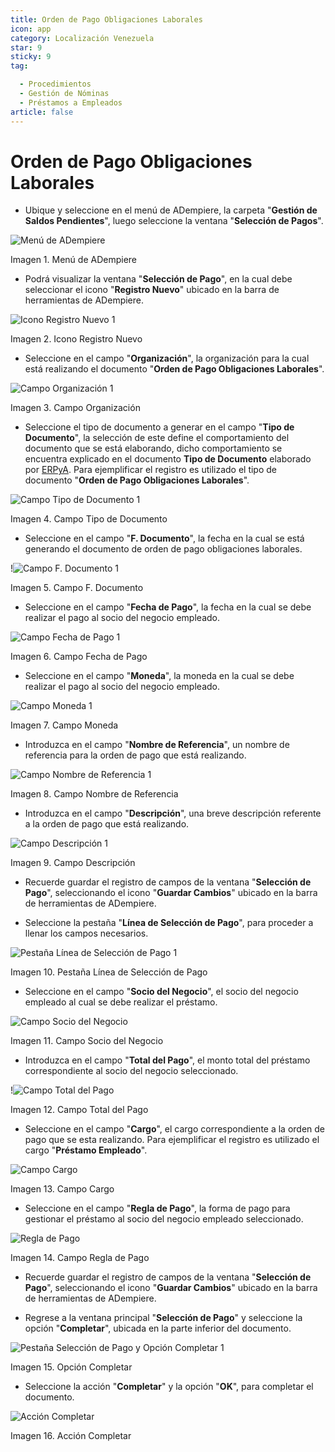 ```yaml
---
title: Orden de Pago Obligaciones Laborales
icon: app
category: Localización Venezuela
star: 9
sticky: 9
tag:

  - Procedimientos
  - Gestión de Nóminas
  - Préstamos a Empleados
article: false
---
```


**Orden de Pago Obligaciones Laborales**
========================================

- Ubique y seleccione en el menú de ADempiere, la carpeta "**Gestión de Saldos Pendientes**", luego seleccione la ventana "**Selección de Pagos**".

![Menú de ADempiere](/assets/img/procedures/payroll/loans-to-employees/resources/menu.png)

Imagen 1. Menú de ADempiere

- Podrá visualizar la ventana "**Selección de Pago**", en la cual debe seleccionar el icono "**Registro Nuevo**" ubicado en la barra de herramientas de ADempiere.

![Icono Registro Nuevo 1](/assets/img/procedures/payroll/loans-to-employees/resources/icono-nuevo.png)

Imagen 2. Icono Registro Nuevo

- Seleccione en el campo "**Organización**", la organización para la cual está realizando el documento "**Orden de Pago Obligaciones Laborales**".

![Campo Organización 1](/assets/img/procedures/payroll/loans-to-employees/resources/organizacion.png)

Imagen 3. Campo Organización

- Seleccione el tipo de documento a generar en el campo "**Tipo de Documento**", la selección de este define el comportamiento del documento que se está elaborando, dicho comportamiento se encuentra explicado en el documento **Tipo de Documento** elaborado por [ERPyA](http://erpya.com). Para ejemplificar el registro es utilizado el tipo de documento "**Orden de Pago Obligaciones Laborales**".

![Campo Tipo de Documento 1](/assets/img/procedures/payroll/loans-to-employees/resources/tipo-doc.png)

Imagen 4. Campo Tipo de Documento

- Seleccione en el campo "**F. Documento**", la fecha en la cual se está generando el documento de orden de pago obligaciones laborales.

!![Campo F. Documento 1](/assets/img/procedures/payroll/loans-to-employees/resources/f-doc.png)

Imagen 5. Campo F. Documento

- Seleccione en el campo "**Fecha de Pago**", la fecha en la cual se debe realizar el pago al socio del negocio empleado.

![Campo Fecha de Pago 1](/assets/img/procedures/payroll/loans-to-employees/resources/f-pago.png)

Imagen 6. Campo Fecha de Pago

- Seleccione en el campo "**Moneda**", la moneda en la cual se debe realizar el pago al socio del negocio empleado.

![Campo Moneda 1](/assets/img/procedures/payroll/loans-to-employees/resources/moneda.png)

Imagen 7. Campo Moneda

- Introduzca en el campo "**Nombre de Referencia**", un nombre de referencia para la orden de pago que está realizando.

![Campo Nombre de Referencia 1](/assets/img/procedures/payroll/loans-to-employees/resources/nom-ref.png)

Imagen 8. Campo Nombre de Referencia

- Introduzca en el campo "**Descripción**", una breve descripción referente a la orden de pago que está realizando.

![Campo Descripción 1](/assets/img/procedures/payroll/loans-to-employees/resources/desc-ref.png)

Imagen 9. Campo Descripción

- Recuerde guardar el registro de campos de la ventana "**Selección de Pago**", seleccionando el icono "**Guardar Cambios**" ubicado en la barra de herramientas de ADempiere.

- Seleccione la pestaña "**Línea de Selección de Pago**", para proceder a llenar los campos necesarios.

![Pestaña Línea de Selección de Pago 1](/assets/img/procedures/payroll/loans-to-employees/resources/pest-orden.png)

Imagen 10. Pestaña Línea de Selección de Pago

- Seleccione en el campo "**Socio del Negocio**", el socio del negocio empleado al cual se debe realizar el préstamo.

![Campo Socio del Negocio](/assets/img/procedures/payroll/loans-to-employees/resources/socio.png)

Imagen 11. Campo Socio del Negocio

- Introduzca en el campo "**Total del Pago**", el monto total del préstamo correspondiente al socio del negocio seleccionado.

!![Campo Total del Pago](/assets/img/procedures/payroll/loans-to-employees/resources/monto.png)

Imagen 12. Campo Total del Pago

- Seleccione en el campo "**Cargo**", el cargo correspondiente a la orden de pago que se esta realizando. Para ejemplificar el registro es utilizado el cargo "**Préstamo Empleado**".

![Campo Cargo](/assets/img/procedures/payroll/loans-to-employees/resources/cargo.png)

Imagen 13. Campo Cargo

- Seleccione en el campo "**Regla de Pago**", la forma de pago para gestionar el préstamo al socio del negocio empleado seleccionado.

![Regla de Pago](/assets/img/procedures/payroll/loans-to-employees/resources/regla-pago.png)

Imagen 14. Campo Regla de Pago

- Recuerde guardar el registro de campos de la ventana "**Selección de Pago**", seleccionando el icono "**Guardar Cambios**" ubicado en la barra de herramientas de ADempiere.

- Regrese a la ventana principal "**Selección de Pago**" y seleccione la opción "**Completar**", ubicada en la parte inferior del documento.

![Pestaña Selección de Pago y Opción Completar 1](/assets/img/procedures/payroll/loans-to-employees/resources/completar.png)

Imagen 15. Opción Completar

- Seleccione la acción "**Completar**" y la opción "**OK**", para completar el documento.

![Acción Completar](/assets/img/procedures/payroll/loans-to-employees/resources/accion-completar.png)

Imagen 16. Acción Completar
